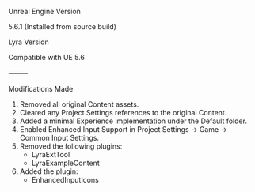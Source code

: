 
Unreal Engine Version

5.6.1 (Installed from source build)

Lyra Version

Compatible with UE 5.6

⸻

Modifications Made
1. Removed all original Content assets.
2. Cleared any Project Settings references to the original Content.
3. Added a minimal Experience implementation under the Default folder.
4. Enabled Enhanced Input Support in Project Settings → Game → Common Input Settings.
5. Removed the following plugins:
   * LyraExtTool
   * LyraExampleContent
6. Added the plugin:
   * EnhancedInputIcons
